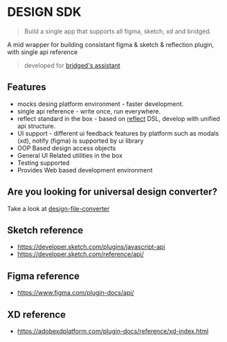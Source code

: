 # DESIGN SDK

> Build a single app that supports all figma, sketch, xd and bridged.

A mid wrapper for building consistant figma &amp; sketch &amp; reflection plugin, with single api reference

> developed for [bridged's assistant](https://github.com/bridgedxyz/assistant)

## Features

- mocks desing platform environment - faster development.
- single api reference - write once, run everywhere.
- reflect standard in the box - based on [reflect](https://reflect-ui.com) DSL, develop with unified api structure.
- UI support - different ui feedback features by platform such as modals (xd), notify (figma) is supported by ui library
- OOP Based design access objects
- General UI Related utilities in the box
- Testing supported
- Provides Web based development environment

## Are you looking for universal design converter?

Take a look at [design-file-converter](https://github.com/bridgedxyz/design-file-converter)

## Sketch reference

- https://developer.sketch.com/plugins/javascript-api
- https://developer.sketch.com/reference/api/

## Figma reference

- https://www.figma.com/plugin-docs/api/

## XD reference

- https://adobexdplatform.com/plugin-docs/reference/xd-index.html
